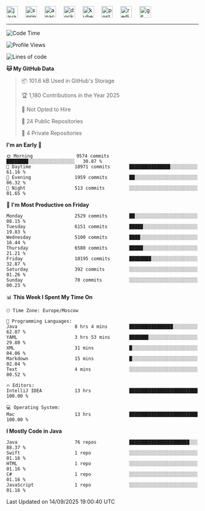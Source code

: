 <p align="left">
  <img src="https://cdn.jsdelivr.net/gh/devicons/devicon/icons/java/java-original.svg" style="height: 30px; width: 30px;" alt="java logo" />
  <img width="12" />
  <img src="https://cdn.jsdelivr.net/gh/devicons/devicon/icons/spring/spring-original.svg" style="height: 30px; width: 30px;" alt="spring logo" />
  <img width="12" />
  <img src="https://cdn.jsdelivr.net/gh/devicons/devicon/icons/apachekafka/apachekafka-original.svg" style="height: 30px; width: 30px;" alt="apachekafka logo" />
  <img width="12" />
  <img src="https://cdn.jsdelivr.net/gh/devicons/devicon/icons/docker/docker-original.svg" style="height: 30px; width: 30px;" alt="docker logo" />
  <img width="12" />
  <img src="https://cdn.jsdelivr.net/gh/devicons/devicon/icons/kubernetes/kubernetes-plain.svg" style="height: 30px; width: 30px;" alt="kubernetes logo" />
  <img width="12" />
  <img src="https://cdn.jsdelivr.net/gh/devicons/devicon/icons/postgresql/postgresql-original.svg" style="height: 30px; width: 30px;" alt="postgresql logo" />
  <img width="12" />
  <img src="https://cdn.jsdelivr.net/gh/devicons/devicon/icons/redis/redis-original.svg" style="height: 30px; width: 30px;" alt="redis logo" />
  <img width="12" />
  <img src="https://cdn.jsdelivr.net/gh/devicons/devicon/icons/git/git-original.svg" style="height: 30px; width: 30px;" alt="git logo" />
</p>


<!--<img src="https://media.giphy.com/media/LnQjpWaON8nhr21vNW/giphy.gif" width="60"> <em><b>I love connecting with different people</b> so if you want to say <b>hi, I'll be happy to meet you more!</b> 😊 </em> -->

---
<!--START_SECTION:waka-->
![Code Time](http://img.shields.io/badge/Code%20Time-2%2C404%20hrs%2014%20mins-blue)

![Profile Views](http://img.shields.io/badge/Profile%20Views-0-blue)

![Lines of code](https://img.shields.io/badge/From%20Hello%20World%20I%27ve%20Written-8.2%20million%20lines%20of%20code-blue)

**🐱 My GitHub Data** 

> 📦 101.6 kB Used in GitHub's Storage 
 > 
> 🏆 1,180 Contributions in the Year 2025
 > 
> 🚫 Not Opted to Hire
 > 
> 📜 24 Public Repositories 
 > 
> 🔑 4 Private Repositories 
 > 
**I'm an Early 🐤** 

```text
🌞 Morning                9574 commits        ████████░░░░░░░░░░░░░░░░░   30.87 % 
🌆 Daytime                18971 commits       ███████████████░░░░░░░░░░   61.16 % 
🌃 Evening                1959 commits        ██░░░░░░░░░░░░░░░░░░░░░░░   06.32 % 
🌙 Night                  513 commits         ░░░░░░░░░░░░░░░░░░░░░░░░░   01.65 % 
```
📅 **I'm Most Productive on Friday** 

```text
Monday                   2529 commits        ██░░░░░░░░░░░░░░░░░░░░░░░   08.15 % 
Tuesday                  6151 commits        █████░░░░░░░░░░░░░░░░░░░░   19.83 % 
Wednesday                5100 commits        ████░░░░░░░░░░░░░░░░░░░░░   16.44 % 
Thursday                 6580 commits        █████░░░░░░░░░░░░░░░░░░░░   21.21 % 
Friday                   10195 commits       ████████░░░░░░░░░░░░░░░░░   32.87 % 
Saturday                 392 commits         ░░░░░░░░░░░░░░░░░░░░░░░░░   01.26 % 
Sunday                   70 commits          ░░░░░░░░░░░░░░░░░░░░░░░░░   00.23 % 
```


📊 **This Week I Spent My Time On** 

```text
🕑︎ Time Zone: Europe/Moscow

💬 Programming Languages: 
Java                     8 hrs 4 mins        ████████████████░░░░░░░░░   62.07 % 
YAML                     3 hrs 53 mins       ███████░░░░░░░░░░░░░░░░░░   29.88 % 
XML                      31 mins             █░░░░░░░░░░░░░░░░░░░░░░░░   04.06 % 
Markdown                 15 mins             █░░░░░░░░░░░░░░░░░░░░░░░░   02.04 % 
Text                     4 mins              ░░░░░░░░░░░░░░░░░░░░░░░░░   00.52 % 

🔥 Editors: 
IntelliJ IDEA            13 hrs              █████████████████████████   100.00 % 

💻 Operating System: 
Mac                      13 hrs              █████████████████████████   100.00 % 
```

**I Mostly Code in Java** 

```text
Java                     76 repos            ██████████████████████░░░   88.37 % 
Swift                    1 repo              ░░░░░░░░░░░░░░░░░░░░░░░░░   01.16 % 
HTML                     1 repo              ░░░░░░░░░░░░░░░░░░░░░░░░░   01.16 % 
C#                       1 repo              ░░░░░░░░░░░░░░░░░░░░░░░░░   01.16 % 
JavaScript               1 repo              ░░░░░░░░░░░░░░░░░░░░░░░░░   01.16 % 
```




 Last Updated on 14/09/2025 19:00:40 UTC
<!--END_SECTION:waka-->


<!--
**SimakovIgor/SimakovIgor** is a ✨ _special_ ✨ repository because its `README.md` (this file) appears on your GitHub profile.

Here are some ideas to get you started:

- 🔭 I’m currently working on ...
- 🌱 I’m currently learning ...
- 👯 I’m looking to collaborate on ...
- 🤔 I’m looking for help with ...
- 💬 Ask me about ...
- 📫 How to reach me: ...
- 😄 Pronouns: ...
- ⚡ Fun fact: ...
-->
